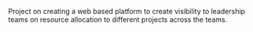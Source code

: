 Project on creating a web based platform to create visibility to leadership teams on resource allocation to different projects across the teams.
